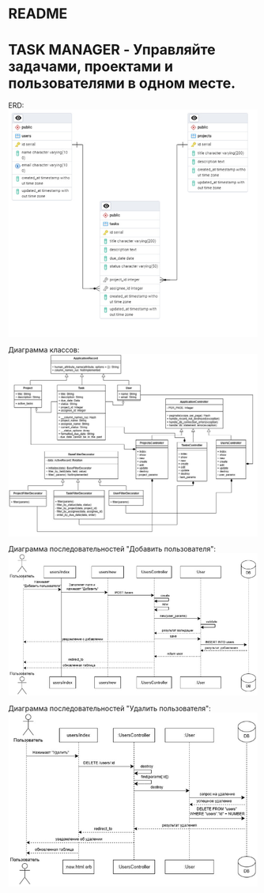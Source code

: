 # README
# TASK MANAGER - Управляйте задачами, проектами и пользователями в одном месте.

ERD:
![alt text](https://github.com/pphenomen/task-manager/blob/main/app/assets/diagrams/erd/ERD.jpg)

Диаграмма классов:
![alt text](https://github.com/pphenomen/task-manager/blob/main/app/assets/diagrams/class/class_diagram.jpg)

Диаграмма последовательностей "Добавить пользователя":
![alt text](https://github.com/pphenomen/task-manager/blob/main/app/assets/diagrams/sequence/create_user_sequence_diagram.jpg)

Диаграмма последовательностей "Удалить пользователя":
![alt text](https://github.com/pphenomen/task-manager/blob/main/app/assets/diagrams/sequence/delete_user_sequence_diagram.jpg)

